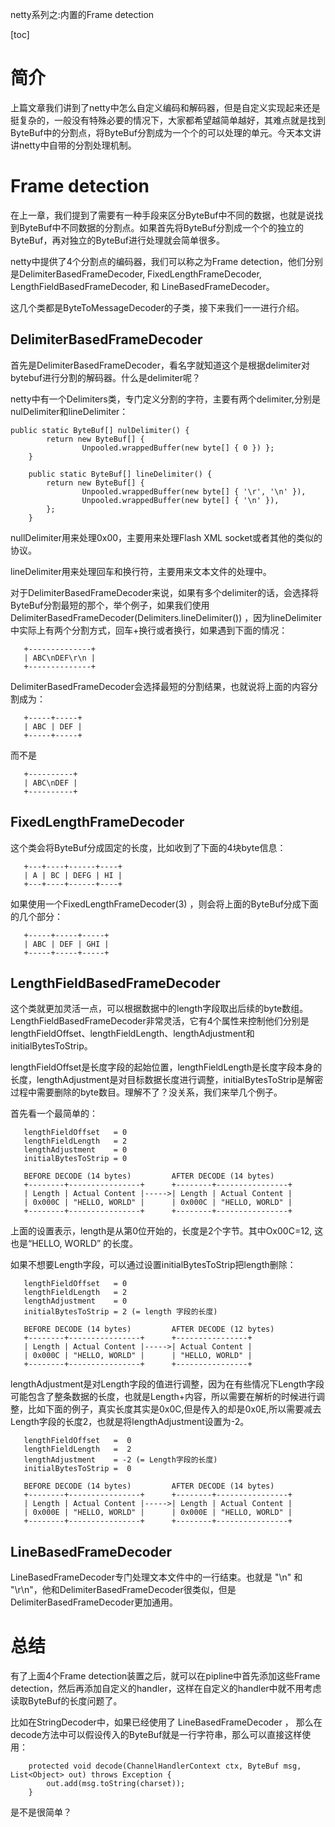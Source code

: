 netty系列之:内置的Frame detection

[toc]

# 简介

上篇文章我们讲到了netty中怎么自定义编码和解码器，但是自定义实现起来还是挺复杂的，一般没有特殊必要的情况下，大家都希望越简单越好，其难点就是找到ByteBuf中的分割点，将ByteBuf分割成为一个个的可以处理的单元。今天本文讲讲netty中自带的分割处理机制。


# Frame detection

在上一章，我们提到了需要有一种手段来区分ByteBuf中不同的数据，也就是说找到ByteBuf中不同数据的分割点。如果首先将ByteBuf分割成一个个的独立的ByteBuf，再对独立的ByteBuf进行处理就会简单很多。

netty中提供了4个分割点的编码器，我们可以称之为Frame detection，他们分别是DelimiterBasedFrameDecoder, FixedLengthFrameDecoder, LengthFieldBasedFrameDecoder, 和 LineBasedFrameDecoder。

这几个类都是ByteToMessageDecoder的子类，接下来我们一一进行介绍。

## DelimiterBasedFrameDecoder

首先是DelimiterBasedFrameDecoder，看名字就知道这个是根据delimiter对bytebuf进行分割的解码器。什么是delimiter呢？

netty中有一个Delimiters类，专门定义分割的字符，主要有两个delimiter,分别是nulDelimiter和lineDelimiter：

```
public static ByteBuf[] nulDelimiter() {
        return new ByteBuf[] {
                Unpooled.wrappedBuffer(new byte[] { 0 }) };
    }

    public static ByteBuf[] lineDelimiter() {
        return new ByteBuf[] {
                Unpooled.wrappedBuffer(new byte[] { '\r', '\n' }),
                Unpooled.wrappedBuffer(new byte[] { '\n' }),
        };
    }
```

nullDelimiter用来处理0x00，主要用来处理Flash XML socket或者其他的类似的协议。

lineDelimiter用来处理回车和换行符，主要用来文本文件的处理中。

对于DelimiterBasedFrameDecoder来说，如果有多个delimiter的话，会选择将ByteBuf分割最短的那个，举个例子，如果我们使用DelimiterBasedFrameDecoder(Delimiters.lineDelimiter()) ，因为lineDelimiter中实际上有两个分割方式，回车+换行或者换行，如果遇到下面的情况：

```
   +--------------+
   | ABC\nDEF\r\n |
   +--------------+
```

DelimiterBasedFrameDecoder会选择最短的分割结果，也就说将上面的内容分割成为：

```
   +-----+-----+
   | ABC | DEF |
   +-----+-----+
```

而不是

```
   +----------+
   | ABC\nDEF |
   +----------+
```

## FixedLengthFrameDecoder

这个类会将ByteBuf分成固定的长度，比如收到了下面的4块byte信息：

```
   +---+----+------+----+
   | A | BC | DEFG | HI |
   +---+----+------+----+
```

如果使用一个FixedLengthFrameDecoder(3) ，则会将上面的ByteBuf分成下面的几个部分：

```
   +-----+-----+-----+
   | ABC | DEF | GHI |
   +-----+-----+-----+
```

## LengthFieldBasedFrameDecoder

这个类就更加灵活一点，可以根据数据中的length字段取出后续的byte数组。LengthFieldBasedFrameDecoder非常灵活，它有4个属性来控制他们分别是lengthFieldOffset、lengthFieldLength、lengthAdjustment和initialBytesToStrip。

lengthFieldOffset是长度字段的起始位置，lengthFieldLength是长度字段本身的长度，lengthAdjustment是对目标数据长度进行调整，initialBytesToStrip是解密过程中需要删除的byte数目。理解不了？没关系，我们来举几个例子。

首先看一个最简单的：

```
   lengthFieldOffset   = 0
   lengthFieldLength   = 2
   lengthAdjustment    = 0
   initialBytesToStrip = 0 

   BEFORE DECODE (14 bytes)         AFTER DECODE (14 bytes)
   +--------+----------------+      +--------+----------------+
   | Length | Actual Content |----->| Length | Actual Content |
   | 0x000C | "HELLO, WORLD" |      | 0x000C | "HELLO, WORLD" |
   +--------+----------------+      +--------+----------------+
```

上面的设置表示，length是从第0位开始的，长度是2个字节。其中Ox00C=12, 这也是“HELLO, WORLD” 的长度。

如果不想要Length字段，可以通过设置initialBytesToStrip把length删除：

```
   lengthFieldOffset   = 0
   lengthFieldLength   = 2
   lengthAdjustment    = 0
   initialBytesToStrip = 2 (= length 字段的长度)
  
   BEFORE DECODE (14 bytes)         AFTER DECODE (12 bytes)
   +--------+----------------+      +----------------+
   | Length | Actual Content |----->| Actual Content |
   | 0x000C | "HELLO, WORLD" |      | "HELLO, WORLD" |
   +--------+----------------+      +----------------+
```

lengthAdjustment是对Length字段的值进行调整，因为在有些情况下Length字段可能包含了整条数据的长度，也就是Length+内容，所以需要在解析的时候进行调整，比如下面的例子，真实长度其实是0x0C,但是传入的却是0x0E,所以需要减去Length字段的长度2，也就是将lengthAdjustment设置为-2。

```
   lengthFieldOffset   =  0
   lengthFieldLength   =  2
   lengthAdjustment    = -2 (= Length字段的长度)
   initialBytesToStrip =  0

   BEFORE DECODE (14 bytes)         AFTER DECODE (14 bytes)
   +--------+----------------+      +--------+----------------+
   | Length | Actual Content |----->| Length | Actual Content |
   | 0x000E | "HELLO, WORLD" |      | 0x000E | "HELLO, WORLD" |
   +--------+----------------+      +--------+----------------+
```

## LineBasedFrameDecoder

LineBasedFrameDecoder专门处理文本文件中的一行结束。也就是 "\n" 和 "\r\n"，他和DelimiterBasedFrameDecoder很类似，但是DelimiterBasedFrameDecoder更加通用。

# 总结

有了上面4个Frame detection装置之后，就可以在pipline中首先添加这些Frame detection，然后再添加自定义的handler，这样在自定义的handler中就不用考虑读取ByteBuf的长度问题了。

比如在StringDecoder中，如果已经使用了 LineBasedFrameDecoder ， 那么在decode方法中可以假设传入的ByteBuf就是一行字符串，那么可以直接这样使用：

```
    protected void decode(ChannelHandlerContext ctx, ByteBuf msg, List<Object> out) throws Exception {
        out.add(msg.toString(charset));
    }
```

是不是很简单？





